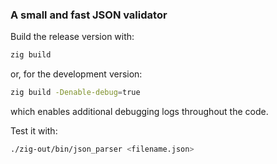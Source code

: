 ### A small and fast JSON validator 

Build the release version with: 
```bash 
zig build 
```

or, for the development version: 
```bash 
zig build -Denable-debug=true
```
which enables additional debugging logs throughout the code.


Test it with: 
```bash 
./zig-out/bin/json_parser <filename.json> 
```